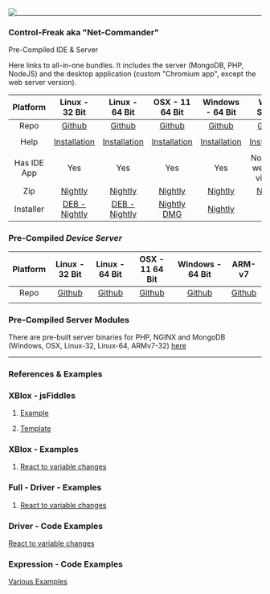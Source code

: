 <img src="https://avatars2.githubusercontent.com/u/18150130?v=3&s=200" style="float:left"/>

<hr/>

### **Control-Freak aka** "Net-Commander"

Pre-Compiled IDE & Server

Here links to all-in-one bundles. It includes the server (MongoDB, PHP, NodeJS) and the desktop application (custom "Chromium app", except the web server version).

|       **Platform**         | Linux - 32 Bit  | Linux - 64 Bit | OSX - 11 64 Bit | Windows - 64 Bit | Web-Server |
|:--------------:|:--------------:|:--------------:|:---------------:|:----------------:|:-----------------:|
|     Repo       |   [Github](https://github.com/net-commander/linux-dist_64)   |   [Github](https://github.com/net-commander/linux-dist_32)   |      [Github](https://github.com/net-commander/osx-dist)     |      [Github](https://github.com/net-commander/windows-dist.git)      |       [Github](https://github.com/net-commander/web-dist.git)       |
|                |                |                |                 |                  |                   |
|     Help       |  [Installation](http://rawgit.com/net-commander/windows-dist/master/docs/Installation/Linux.html)  |         [Installation](http://rawgit.com/net-commander/windows-dist/master/docs/Installation/Linux.html)       |       [Installation](http://rawgit.com/net-commander/windows-dist/master/docs/Installation/OSX.html)          |        [Installation](http://rawgit.com/net-commander/windows-dist/master/docs/Installation/Windows.html)          |          [Installation](http://rawgit.com/net-commander/windows-dist/master/docs/Installation/WEB/index.html)           |
|                |                |                |                 |                  |                   |
|  Has IDE App   |       Yes      |      Yes       |        Yes      |        Yes       |     No, but as <br/>web-app via URL          |
|     Zip        |     [Nightly](http://pearls-media.com/control-freak/?ddownload=3803)        |      [Nightly](http://pearls-media.com/control-freak/?ddownload=3538)       |        [Nightly](http://pearls-media.com/control-freak/?ddownload=3805)      |        [Nightly](http://pearls-media.com/control-freak/?ddownload=3788)       |     [Nightly](http://pearls-media.com/control-freak/?ddownload=3807)         |
|     Installer  |    [DEB - Nightly](http://pearls-media.com/control-freak/?ddownload=3809)         |      [DEB - Nightly](http://pearls-media.com/control-freak/?ddownload=3809)       |       [Nightly DMG](http://pearls-media.com/control-freak/?ddownload=3598)       |        [Nightly](http://pearls-media.com/control-freak/?ddownload=3819)       |      | 



### Pre-Compiled _Device Server_

|       **Platform**         | Linux - 32 Bit  | Linux - 64 Bit | OSX - 11 64 Bit | Windows - 64 Bit | ARM-v7 |
|:--------------:|:--------------:|:--------------:|:---------------:|:----------------:|:-----------------:|
|     Repo       |   [Github](https://github.com/net-commander/linux-server-dist-64.git)   |   [Github](https://github.com/net-commander/linux-server-dist-32.git)   |      [Github](https://github.com/net-commander/osx-server-dist.git)     |      [Github](https://github.com/net-commander/windows-server-dist.git)      |       [Github](https://github.com/net-commander/arm-server-dist.git)       |
|                |                |                |                 |                  |                   |

### Pre-Compiled Server Modules

There are pre-built server binaries for PHP, NGINX and MongoDB (Windows, OSX, Linux-32, Linux-64, ARMv7-32) [here](https://github.com/gbaumgart/xcf-servers.git) 

<hr/>

### References & Examples


### XBlox - jsFiddles

1. [Example](http://rawgit.com/net-commander/windows-dist/master/docs/Driver/Fiddle/Blocks_Example.html)

2. [Template](http://rawgit.com/net-commander/windows-dist/master/docs/Driver/Fiddle/Blocks_Template.html)

### XBlox - Examples

1. [React to variable changes](http://jsfiddle.net/mc007ibi/yh98o7Lz/embedded/result,js)


### Full - Driver - Examples

1. [React to variable changes](http://jsfiddle.net/mc007ibi/nnwcva55/embedded/result,js)

### Driver - Code Examples

[React to variable changes](Driver/Code_Examples/Variable_Changes)

### Expression - Code Examples

[Various Examples](Driver/Code_Examples/Expressions.html)